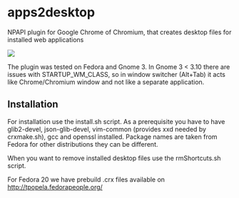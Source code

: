 apps2desktop
============

NPAPI plugin for Google Chrome of Chromium, that creates desktop files for installed web applications


![](http://i.imgur.com/ykJ5FK3.jpg)


The plugin was tested on Fedora and Gnome 3. In Gnome 3 < 3.10 there are issues with STARTUP_WM_CLASS, so in window switcher (Alt+Tab) it acts like Chrome/Chromium window and not like a separate application.


Installation
------------

For installation use the install.sh script. As a prerequisite you have to have glib2-devel, json-glib-devel, vim-common (provides xxd needed by crxmake.sh), gcc and openssl installed. Package names are taken from Fedora for other distributions they can be different.

When you want to remove installed desktop files use the rmShortcuts.sh script.

For Fedora 20 we have prebuild .crx files available on http://tpopela.fedorapeople.org/
